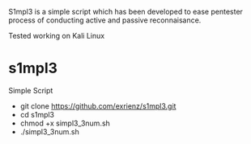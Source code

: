 S1mpl3 is a simple script which has been developed to ease pentester process of conducting active and passive reconnaisance.

Tested working on Kali Linux

# s1mpl3
Simple Script
- git clone https://github.com/exrienz/s1mpl3.git
- cd s1mpl3
- chmod +x simpl3_3num.sh
- ./simpl3_3num.sh
